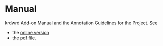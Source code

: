 # Manual

krdwrd Add-on Manual and the Annotation Guidelines for the Project. See
* the [online version](http://krdwrd.github.io/manual/)
* the [pdf file](https://github.com/krdwrd/manual/releases/download/20100831/manual.pdf).
